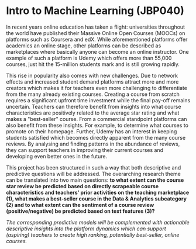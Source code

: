 # Intro to Machine Learning (JBP040)
In recent years online education has taken a flight: universities throughout the world have published their Massive Online Open Courses (MOOCs) on platforms such as Coursera and edX. While aforementioned platforms offer academics an online stage, other platforms can be described as marketplaces where basically anyone can become an online instructor. One example of such a platform is Udemy which offers more than 55,000 courses, just hit the 15-million students mark and is still growing rapidly.

This rise in popularity also comes with new challenges. Due to network effects and increased student demand platforms attract more and more creators which makes it for teachers even more challenging to differentiate from the many already existing courses. Creating a course from scratch requires a significant upfront time investment while the final pay-off remains uncertain. Teachers can therefore benefit from insights into what course characteristics are positively related to the average star rating and what makes a "best-seller" course. From a commercial standpoint platforms can also benefit from these insights. For example, to determine what courses to promote on their homepage. Further, Udemy has an interest in keeping students satisfied which becomes directly apparent from the many course reviews. By analysing and finding patterns in the abundance of reviews, they can support teachers in improving their current courses and developing even better ones in the future.

This project has been structured in such a way that both descriptive and predictive questions will be addressed. The overarching research theme can be translated into two main questions: **to what extent can the course star review be predicted based on directly scrapeable course characteristics and teachers' prior activities on the teaching marketplace (1), what makes a best-seller course in the Data & Analytics subcategory (2) and to what extent can the sentiment of a course review (positive/negative) be predicted based on text features (3)?**

*The corresponding predictive models will be complemented with actionable descriptive insights into the platform dynamics which can support (aspiring) teachers to create high ranking, potentially best-seller, online courses.*
